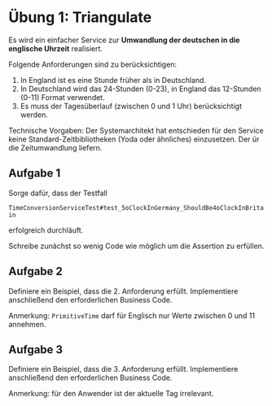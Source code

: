 # Übung 1: Triangulate
 
Es wird ein einfacher Service zur **Umwandlung der deutschen in die
englische Uhrzeit** realisiert.
 
Folgende Anforderungen sind zu berücksichtigen: 
 
1. In England ist es eine Stunde früher als in Deutschland.
2. In Deutschland wird das 24-Stunden (0-23), in England das 12-Stunden
   (0-11) Format verwendet. 
3. Es muss der Tagesüberlauf (zwischen 0 und 1 Uhr) berücksichtigt
   werden.
 
Technische Vorgaben: Der Systemarchitekt hat entschieden für den Service
keine Standard-Zeitbibliotheken (Yoda oder ähnliches) einzusetzen. Der
ür die Zeitumwandlung liefern.

## Aufgabe 1
Sorge dafür, dass der Testfall 

`TimeConversionServiceTest#test_5oClockInGermany_ShouldBe4oClockInBritain` 

erfolgreich durchläuft. 

Schreibe zunächst so wenig Code wie möglich um die Assertion zu
erfüllen.

## Aufgabe 2

Definiere ein Beispiel, dass die 2. Anforderung erfüllt. Implementiere
anschließend den erforderlichen Business Code. 
 
Anmerkung: `PrimitiveTime` darf für Englisch nur Werte zwischen 0 und 11
annehmen.

## Aufgabe 3

Definiere ein Beispiel, dass die 3. Anforderung erfüllt. Implementiere 
anschließend den erforderlichen Business Code.

Anmerkung: für den Anwender ist der aktuelle Tag irrelevant.